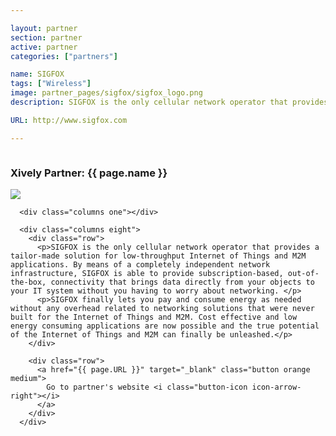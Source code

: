 ```yaml
---

layout: partner
section: partner
active: partner
categories: ["partners"]

name: SIGFOX
tags: ["Wireless"]
image: partner_pages/sigfox/sigfox_logo.png
description: SIGFOX is the only cellular network operator that provides a tailor-made solution for low-throughput Internet of Things and M2M applications.

URL: http://www.sigfox.com

---
```


<section class="dev-center">

  <section class="row">
    <div class="twelve columns">
      <h1 class="big-heading font-light key-message">Xively Partner: <strong>{{ page.name }}</strong></h1>
    </div>
  </section>

  <section class="row">
      <div class="columns three">
        <img src="{{ page.image | asset_path }}" />   
      </div>

      <div class="columns one"></div>

      <div class="columns eight">        
        <div class="row">
          <p>SIGFOX is the only cellular network operator that provides a tailor-made solution for low-throughput Internet of Things and M2M applications. By means of a completely independent network infrastructure, SIGFOX is able to provide subscription-based, out-of-the-box, connectivity that brings data directly from your objects to your IT system without you having to worry about networking. </p>
          <p>SIGFOX finally lets you pay and consume energy as needed without any overhead related to networking solutions that were never built for the Internet of Things and M2M. Cost effective and low energy consuming applications are now possible and the true potential of the Internet of Things and M2M can finally be unleashed.</p>
        </div>

        <div class="row">
          <a href="{{ page.URL }}" target="_blank" class="button orange medium">
            Go to partner's website <i class="button-icon icon-arrow-right"></i>
          </a>
        </div>
      </div>
  </section>


</section>